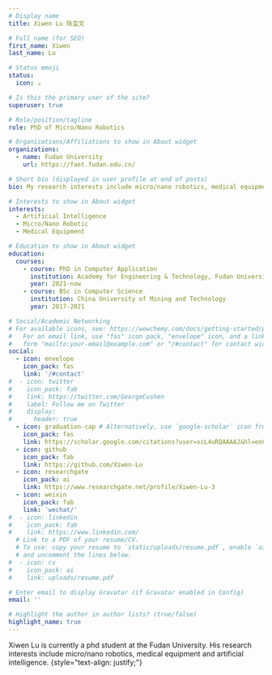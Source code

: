 ```yaml
---
# Display name
title: Xiwen Lu 陆玺文

# Full name (for SEO)
first_name: Xiwen
last_name: Lu

# Status emoji
status:
  icon: ☕️

# Is this the primary user of the site?
superuser: true

# Role/position/tagline
role: PhD of Micro/Nano Robotics

# Organizations/Affiliations to show in About widget
organizations:
  - name: Fudan University
    url: https://faet.fudan.edu.cn/

# Short bio (displayed in user profile at end of posts)
bio: My research interests include micro/nano robotics, medical equipment and artificial intelligence.

# Interests to show in About widget
interests:
  - Artificial Intelligence
  - Micro/Nano Robotic
  - Medical Equipment

# Education to show in About widget
education:
  courses:
    - course: PhD in Computer Application
      institution: Academy for Engineering & Technology, Fudan University
      year: 2021-now
    - course: BSc in Computer Science
      institution: China University of Mining and Technology
      year: 2017-2021

# Social/Academic Networking
# For available icons, see: https://wowchemy.com/docs/getting-started/page-builder/#icons
#   For an email link, use "fas" icon pack, "envelope" icon, and a link in the
#   form "mailto:your-email@example.com" or "/#contact" for contact widget.
social:
  - icon: envelope
    icon_pack: fas
    link: '/#contact'
#  - icon: twitter
#    icon_pack: fab
#    link: https://twitter.com/GeorgeCushen
#    label: Follow me on Twitter
#    display:
#      header: true
  - icon: graduation-cap # Alternatively, use `google-scholar` icon from `ai` icon pack
    icon_pack: fas
    link: https://scholar.google.com/citations?user=xcL4uRQAAAAJ&hl=en&oi=sra
  - icon: github
    icon_pack: fab
    link: https://github.com/Xiwen-Lu
  - icon: researchgate
    icon_pack: ai
    link: https://www.researchgate.net/profile/Xiwen-Lu-3
  - icon: weixin
    icon_pack: fab
    link: 'wechat/'
#  - icon: linkedin
#    icon_pack: fab
#    link: https://www.linkedin.com/
  # Link to a PDF of your resume/CV.
  # To use: copy your resume to `static/uploads/resume.pdf`, enable `ai` icons in `params.yaml`,
  # and uncomment the lines below.
#  - icon: cv
#    icon_pack: ai
#    link: uploads/resume.pdf

# Enter email to display Gravatar (if Gravatar enabled in Config)
email: ''

# Highlight the author in author lists? (true/false)
highlight_name: true
---
```


Xiwen Lu is currently a phd student at the Fudan University. His research interests include micro/nano robotics, medical equipment and artificial intelligence.
{style="text-align: justify;"}
